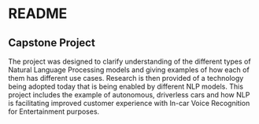 # README
## Capstone Project

The project was designed to clarify understanding of the different types of Natural Language Processing models and giving examples of how each of them has different use cases. Research is then provided of a technology being adopted today that is being enabled by different NLP models. This project includes the example of autonomous, driverless cars and how NLP is facilitating improved customer experience with In-car Voice Recognition for Entertainment purposes. 

